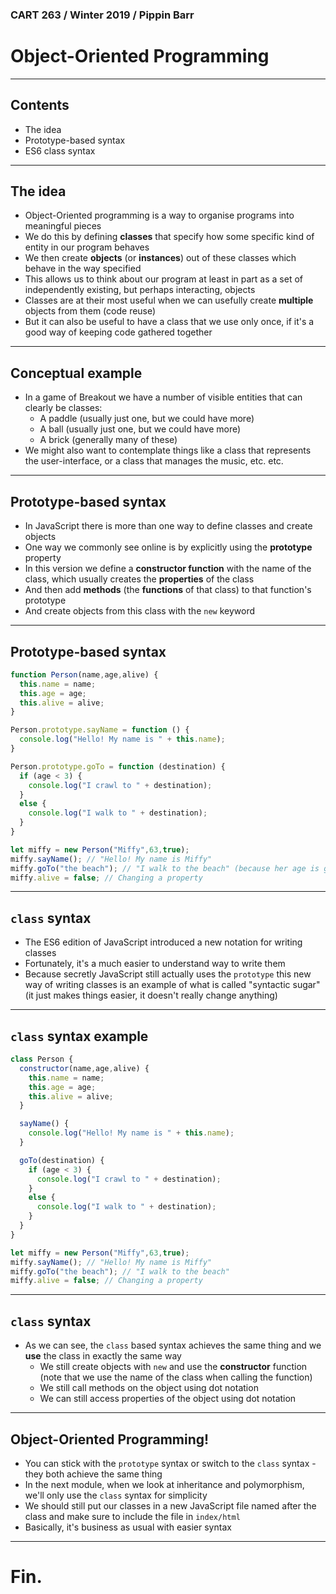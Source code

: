 ### CART 263 / Winter 2019 / Pippin Barr

# Object-Oriented Programming

---

## Contents

- The idea
- Prototype-based syntax
- ES6 class syntax

---

## The idea

- Object-Oriented programming is a way to organise programs into meaningful pieces
- We do this by defining __classes__ that specify how some specific kind of entity in our program behaves
- We then create __objects__ (or __instances__) out of these classes which behave in the way specified
- This allows us to think about our program at least in part as a set of independently existing, but perhaps interacting, objects
- Classes are at their most useful when we can usefully create __multiple__ objects from them (code reuse)
- But it can also be useful to have a class that we use only once, if it's a good way of keeping code gathered together

---

## Conceptual example

- In a game of Breakout we have a number of visible entities that can clearly be classes:
  - A paddle (usually just one, but we could have more)
  - A ball (usually just one, but we could have more)
  - A brick (generally many of these)
- We might also want to contemplate things like a class that represents the user-interface, or a class that manages the music, etc. etc.

---

## Prototype-based syntax

- In JavaScript there is more than one way to define classes and create objects
- One way we commonly see online is by explicitly using the __prototype__ property
- In this version we define a __constructor function__ with the name of the class, which usually creates the __properties__ of the class
- And then add __methods__ (the __functions__ of that class) to that function's prototype
- And create objects from this class with the `new` keyword

---

## Prototype-based syntax

```javascript
function Person(name,age,alive) {
  this.name = name;
  this.age = age;
  this.alive = alive;
}

Person.prototype.sayName = function () {
  console.log("Hello! My name is " + this.name);
}

Person.prototype.goTo = function (destination) {
  if (age < 3) {
    console.log("I crawl to " + destination);
  }
  else {
    console.log("I walk to " + destination);
  }
}
```

```javascript
let miffy = new Person("Miffy",63,true);
miffy.sayName(); // "Hello! My name is Miffy"
miffy.goTo("the beach"); // "I walk to the beach" (because her age is greater than 3)
miffy.alive = false; // Changing a property
```

---

## `class` syntax

- The ES6 edition of JavaScript introduced a new notation for writing classes
- Fortunately, it's a much easier to understand way to write them
- Because secretly JavaScript still actually uses the `prototype` this new way of writing classes is an example of what is called "syntactic sugar" (it just makes things easier, it doesn't really change anything)

---

## `class` syntax example

```javascript
class Person {
  constructor(name,age,alive) {
    this.name = name;
    this.age = age;
    this.alive = alive;
  }

  sayName() {
    console.log("Hello! My name is " + this.name);
  }

  goTo(destination) {
    if (age < 3) {
      console.log("I crawl to " + destination);
    }
    else {
      console.log("I walk to " + destination);
    }
  }
}
```

```javascript
let miffy = new Person("Miffy",63,true);
miffy.sayName(); // "Hello! My name is Miffy"
miffy.goTo("the beach"); // "I walk to the beach"
miffy.alive = false; // Changing a property
```

---

## `class` syntax

- As we can see, the `class` based syntax achieves the same thing and we __use__ the class in exactly the same way
  - We still create objects with `new` and use the __constructor__ function (note that we use the name of the class when calling the function)
  - We still call methods on the object using dot notation
  - We can still access properties of the object using dot notation

---

## Object-Oriented Programming!

- You can stick with the `prototype` syntax or switch to the `class` syntax - they both achieve the same thing
- In the next module, when we look at inheritance and polymorphism, we'll only use the `class` syntax for simplicity
- We should still put our classes in a new JavaScript file named after the class and make sure to include the file in `index/html`
- Basically, it's business as usual with easier syntax

---

# Fin.
